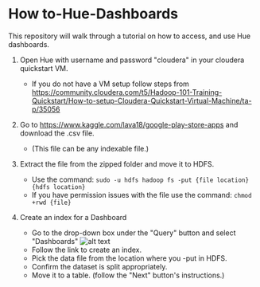# How to-Hue-Dashboards
This repository will walk through a tutorial on how to access, and use Hue dashboards.

1. Open Hue with username and password "cloudera" in your cloudera quickstart VM.
    - If you do not have a VM setup follow steps from
      https://community.cloudera.com/t5/Hadoop-101-Training-Quickstart/How-to-setup-Cloudera-Quickstart-Virtual-Machine/ta-p/35056

2. Go to https://www.kaggle.com/lava18/google-play-store-apps and download the .csv file. 
    - (This file can be any indexable file.)

3. Extract the file from the zipped folder and move it to HDFS.
    - Use the command: `sudo -u hdfs hadoop fs -put {file location} {hdfs location}`
    - If you have permission issues with the file use the command: `chmod +rwd {file}`

4. Create an index for a Dashboard
    - Go to the drop-down box under the "Query" button and select "Dashboards"
    ![alt text](https://github.com/samgedwillo/How-To-Hue-Dashboards/Dashboard.PNG "To Dashboard")
    - Follow the link to create an index.
    - Pick the data file from the location where you -put in HDFS.
    - Confirm the dataset is split appropriately.
    - Move it to a table. (follow the "Next" button's instructions.)
 
    
